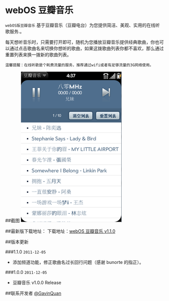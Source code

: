 ﻿webOS 豆瓣音乐
========
`webOS版豆瓣音乐` 基于豆瓣音乐（豆瓣电台）为您提供简洁、美观、实用的在线听歌服务.。

每天想听音乐时，只需要打开即可，随机为您播放豆瓣音乐提供经典歌曲，你也可以通过点击歌曲名来切换你想听的歌曲，如果这拨歌曲列表你都不喜欢，那么通过重置列表来换一拨新的歌曲列表。

`温馨提醒：在线听歌是个耗费流量的服务，推荐通过wifi或者有足够流量的3G网络使用。`

##截图
![Screenshot](https://github.com/disney2002/webOS-DoubanMusic/blob/master/demo.png?raw=true)

##最新版下载地址：
下载地址：[webOS 豆瓣音乐 v1.1.0](http://webos-quan.googlecode.com/files/com.quanlei.doubanmusic_1.1.0_all.ipk)

##版本更新

###1.1.0 `2011-12-05`
* 添加频道功能，修正歌曲名过长回行问题（感谢 bunorte 的指正）。

###1.0.0 `2011-12-05`
* 豆瓣音乐 v1.0.0 Release

##联系开发者
[@GavinQuan](http://weibo.com/gavinquan)
